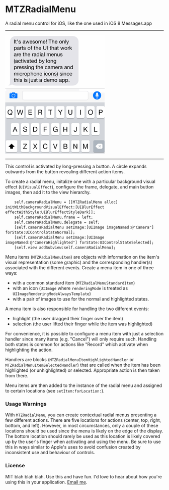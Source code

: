 # MTZRadialMenu

A radial menu control for iOS, like the one used in iOS 8 Messages.app

----

![Example](Example.gif)

----

This control is activated by long-pressing a button. A circle expands outwards from the button revealing different action items.

To create a radial menu, initalize one with a particular background visual effect (`UIVisualEffect`), configure the frame, delegate, and main button images, then add it to the view hierarchy.

```objc
	self.cameraRadialMenu = [[MTZRadialMenu alloc] initWithBackgroundVisualEffect:[UIBlurEffect effectWithStyle:UIBlurEffectStyleDark]];
	self.cameraRadialMenu.frame = left;
	self.cameraRadialMenu.delegate = self;
	[self.cameraRadialMenu setImage:[UIImage imageNamed:@"Camera"] forState:UIControlStateNormal];
	[self.cameraRadialMenu setImage:[UIImage imageNamed:@"CameraHighlighted"] forState:UIControlStateSelected];
	[self.view addSubview:self.cameraRadialMenu];
```

Menu items (`MTZRadialMenuItem`) are objects with information on the item's visual representation (some graphic) and the corresponding handler(s) associated with the different events. Create a menu item in one of three ways:

- with a common standard item (`MTZRadialMenuStandardItem`)
- with an icon (`UIImage` where `renderingMode` is treated as `UIImageRenderingModeAlwaysTemplate`)
- with a pair of images to use for the normal and highlighted states.

A menu item is also responsible for handling the two different events:

- highlight (the user dragged their finger over the item)
- selection (the user lifted their finger while the item was highlighted)

For convenience, it is possible to configure a menu item with just a selection handler since many items (e.g. "Cancel") will only require such. Handling both states is common for actions like "Record" which activate when highlighting the action.

Handlers are blocks (`MTZRadialMenuItemHighlightedHandler` or `MTZRadialMenuItemSelectedHandler`) that are called when the item has been highlighted (or unhighlighted) or selected. Appropriate action is then taken from there.

Menu items are then added to the instance of the radial menu and assigned to certain locations (see `setItem:forLocation:`).


### Usage Warnings

With `MTZRadialMenu`, you can create contextual radial menus presenting a few different actions. There are five locations for actions (center, top, right, bottom, and left). However, in most circumstances, only a couple of these locations should be used since the menu is likely on the edge of the display. The bottom location should rarely be used as this location is likely covered up by the user's finger when activating and using the menu. Be sure to use this in ways similar to Apple's uses to avoid confusion created by inconsistent use and behaviour of controls.

### License

MIT blah blah blah. Use this and have fun. I'd love to hear about how you're using this in your application. [Email me](matt@mdznr.com).